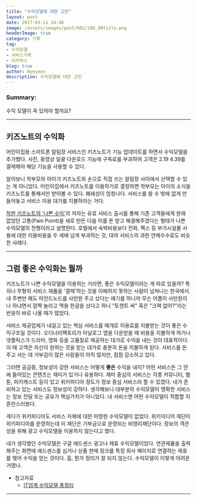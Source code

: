```yaml
---
title: "수익모델에 대한 고민"
layout: post
date: 2017-03-11 14:48
image: /assets/images/post/002/106_00title.png
headerImage: true
category: 기획
tag:
- 수익모델
- 서비스기획
- 이커머스
blog: true
author: Hyeyeon
description: 수익모델에 대한 고민
---
```


### Summary:

수익 모델이 꼭 있어야 할까요?

---

## 키즈노트의 수익화

어린이집용 스마트폰 알림장 서비스인 키즈노트가 기능 업데이트를 하면서 수익모델을 추가했다. 사진, 동영상 일괄 다운로드 기능에 구독료를 부과하여 고객은 $2.19~$4.39를 결제해야 해당 기능을 사용할 수 있다.

알아보니 학부모와 아이가 키즈노트와 손으로 직접 쓰는 알림장 사이에서 선택할 수 있는 게 아니었다. 어린이집에서 키즈노트를 이용하기로 결정하면 학부모는 아이의 소식을 키즈노트를 통해서만 받아볼 수 있다. 폐쇄성이 엄청나다. 서비스를 쓸 수 밖에 없게 만들어놓고 서비스 이용 대가를 지불하라는 거다.

[착한 키즈노트의 '나쁜 수익'](https://brunch.co.kr/@rhodia/98)의 저자는 유료 서비스 출시를 통해 기존 고객들에게 원래 없었던 고통(Pain Point)을 새로 만든 다음 이를 돈 받고 해결해주겠다는 형태가 나쁜 수익모델의 전형이라고 설명한다. 호텔에서 숙박비용보다 전화, 팩스 등 부가시설물 사용에 대한 이용비용을 두 세배 넘게 부과하는 것, 대여 서비스의 과한 연체수수료도 비슷한 사례다.

---

## 그럼 좋은 수익화는 뭘까

키즈노트가 나쁜 수익모델을 이용하는 거라면, 좋은 수익모델이라는 게 따로 있을까? 특히나 무형의 서비스 제품을 '결제'하는 것을 이해하지 못하는 사람이 넘쳐나는 한국에서. 내 주변만 해도 마인드노드를 사만원 주고 샀다는 얘기를 하니까 무슨 어플이 사만원이나 하냐면서 깜짝 놀라고 맥용 한글을 샀다고 하니 "토렌트 써" 혹은 "크랙 없어?"라는 반응이 바로 나올 때가 많았다.

서비스 제공업체가 내걸고 있는 핵심 서비스를 매개로 이용료를 지불받는 것이 좋은 수익구조일 것이다. 오디너리팩토리가 아날로그 앱을 다운받을 때 비용을 지불하게 하거나 넷플릭스가 드라마, 영화 등을 고품질로 제공하는 대가로 수익을 내는 것이 대표적이다. 이 때 고객은 자신이 원하는 것을 얻는 대가로 충분히 돈을 지불하게 된다. 서비스를 돈 주고 사는 데 거부감이 많은 사람들이 아직 많지만, 점점 감소하고 있다.

그러면 궁금증, 정보성이 강한 서비스는 어떻게 **좋은** 수익을 내지? 어떤 서비스든 그 안에 들어있는 콘텐츠는 재미가 있거나 유용하다. 재미 중심의 서비스는 각종 커뮤니티, 웹툰, 피키캐스트 등이 있고 위키피디아 정도가 정보 중심 서비스라 할 수 있겠다. 내가 준비하고 있는 서비스도 정보성이 강하다. 생각해보니 대부분의 수익모델이 명확한 서비스는 정보 전달 또는 공유가 핵심가치가 아니었다. 내 서비스엔 어떤 수익모델이 적합할 지 혼란스러웠다.

게다가 위키피디아도 서비스 자체에 대한 마땅한 수익모델이 없었다. 위키미디어 재단이 위키피디아를 운영하는데 이 재단은 기부금으로 운영되는 비영리재단이다. 정보의 객관성을 위해 광고 수익모델을 이용하지 않는다고 했다.

내가 생각했던 수익모델은 구글 애드센스 광고나 제휴 수익모델이었다. 연관제품을 출력해주는 화면에 애드센스를 심거나 상품 판매 링크를 특정 회사 페이지로 연결하는 제휴를 맺어 수익을 얻는 것이다. 흠, 뭔가 정리가 잘 되지 않는다. 수익모델이 이렇게 어려운 거였나.




- 참고자료
  - [IT업계 수익모델 총정리](http://yslab.kr/35)

---
